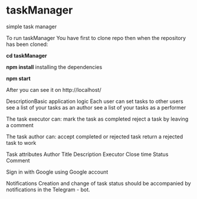 # taskManager
 simple task manager

To run taskManager 
You have first to clone repo
then when the repository has been cloned:

**cd taskManager**

**npm install**  installing the dependencies

**npm start**

After you can see it on http://localhost/



DescriptionBasic application logic
Each user can
set tasks to other users
see a list of your tasks as an author
see a list of your tasks as a performer

The task executor can:
mark the task as completed
reject a task by leaving a comment

The task author can:
accept completed or rejected task
return a rejected task to work

Task attributes
Author
Title
Description
Executor
Close time
Status
Comment

Sign in with Google using Google account 

Notifications
Creation and change of task status should be accompanied by notifications in the Telegram - bot.
